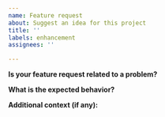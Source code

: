 ```yaml
---
name: Feature request
about: Suggest an idea for this project
title: ''
labels: enhancement
assignees: ''

---
```


**Is your feature request related to a problem?**
<!-- Describe what the problem is: e.g., I'm always frustrated when [...] -->

**What is the expected behavior?**
<!-- Describe what you want to happen. -->

**Additional context (if any):**
<!-- Add any other relevant information, such as other ideas or alternatives that could be considered. -->
